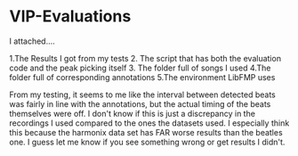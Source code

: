 # VIP-Evaluations

I attached....

  1.The Results I got from my tests
  2. The script that has both the evaluation code and the peak picking itself
  3. The folder full of songs I used
  4.The folder full of corresponding annotations
  5.The environment LibFMP uses
  
From my testing, it seems to me like the interval between detected beats was fairly in line with the annotations, but the actual timing of the beats themselves were off. I don't know if this is just a discrepancy in the recordings I used compared to the ones the datasets used. I especially think this because the harmonix data set has FAR worse results than the beatles one. I guess let me know if you see something wrong or get results I didn't.
